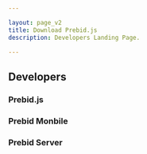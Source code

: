 ```yaml
---

layout: page_v2
title: Download Prebid.js
description: Developers Landing Page.

---
```


## Developers


### Prebid.js




### Prebid Monbile


### Prebid Server